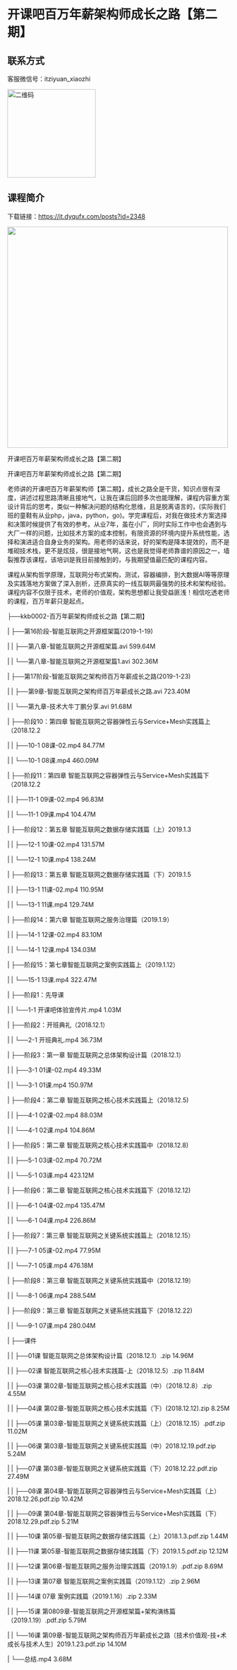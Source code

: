 # 开课吧百万年薪架构师成长之路【第二期】

## 联系方式

客服微信号：itziyuan_xiaozhi

<img src="https://ziyuanyun.oss-cn-guangzhou.aliyuncs.com/common/20240614073449/666b82192834a.jpg" width="200" height="200" alt="二维码">

## 课程简介

下载链接：https://it.dyqufx.com/posts?id=2348

<img src="https://ziyuanyun.oss-cn-guangzhou.aliyuncs.com/yun/20240515183842/664490b29b3ba.jpg" width="500" alt="">

  开课吧百万年薪架构师成长之路【第二期】

 开课吧百万年薪架构师成长之路【第二期】



 老师讲的开课吧百万年薪架构师【第二期】，成长之路全是干货，知识点很有深度，讲述过程思路清晰且接地气，让我在课后回顾多次也能理解，课程内容重方案设计背后的思考，类似一种解决问题的结构化思维，且是脱离语言的，(实际我们班的童鞋有从业php，java，python，go)。学完课程后，对我在做技术方案选择和决策时候提供了有效的参考。从业7年，虽在小厂，同时实际工作中也会遇到与大厂一样的问题，比如技术方案的成本控制，有限资源的环境内提升系统性能，选择和演进适合自身业务的架构。用老师的话来说，好的架构是降本提效的，而不是堆砌技术栈，更不是炫技，很是接地气啊，这也是我觉得老师靠谱的原因之一，墙裂推荐该课程，该培训是我目前接触到的，与我期望值最匹配的课程内容。

 课程从架构哲学原理，互联网分布式架构，测试，容器编排，到大数据AI等等原理及实践落地方案做了深入剖析，还原真实的一线互联网最强势的技术和架构经验。 课程内容不仅限于技术，老师的价值观，架构思想都让我受益匪浅！相信吃透老师的课程，百万年薪只是起点。

 ├──kkb0002-百万年薪架构师成长之路【第二期】

 | ├──第16阶段-智能互联网之开源框架篇(2019-1-19)

 | | ├──第八章-智能互联网之开源框架篇.avi 599.64M

 | | └──第八章-智能互联网之开源框架篇1.avi 302.36M

 | ├──第17阶段-智能互联网之架构师百万年薪成长之路(2019-1-23)

 | | ├──第9章-智能互联网之架构师百万年薪成长之路.avi 723.40M

 | | └──第九章-技术大牛丁鹏分享.avi 91.68M

 | ├──阶段10：第四章 智能互联网之容器弹性云与Service+Mesh实践篇上（2018.12.2

 | | ├──10-1 08课-02.mp4 84.77M

 | | └──10-1 08课.mp4 460.09M

 | ├──阶段11：第四章 智能互联网之容器弹性云与Service+Mesh实践篇下（2018.12.2

 | | ├──11-1 09课-02.mp4 96.83M

 | | └──11-1 09课.mp4 104.47M

 | ├──阶段12：第五章 智能互联网之数据存储实践篇（上）2019.1.3

 | | ├──12-1 10课-02.mp4 131.57M

 | | └──12-1 10课.mp4 138.24M

 | ├──阶段13：第五章 智能互联网之数据存储实践篇（下）2019.1.5

 | | ├──13-1 11课-02.mp4 110.95M

 | | └──13-1 11课.mp4 129.74M

 | ├──阶段14：第六章 智能互联网之服务治理篇（2019.1.9）

 | | ├──14-1 12课-02.mp4 83.10M

 | | └──14-1 12课.mp4 134.03M

 | ├──阶段15：第七章智能互联网之案例实践篇上（2019.1.12）

 | | └──15-1 13课.mp4 322.47M

 | ├──阶段1：先导课

 | | └──1-1 开课吧体验宣传片.mp4 1.03M

 | ├──阶段2：开班典礼（2018.12.1）

 | | └──2-1 开班典礼.mp4 36.73M

 | ├──阶段3：第一章 智能互联网之总体架构设计篇（2018.12.1）

 | | ├──3-1 01课-02.mp4 49.33M

 | | └──3-1 01课.mp4 150.97M

 | ├──阶段4：第二章 智能互联网之核心技术实践篇上（2018.12.5)

 | | ├──4-1 02课-02.mp4 88.03M

 | | └──4-1 02课.mp4 104.86M

 | ├──阶段5：第二章 智能互联网之核心技术实践篇中（2018.12.8)

 | | ├──5-1 03课-02.mp4 70.72M

 | | └──5-1 03课.mp4 423.12M

 | ├──阶段6：第二章 智能互联网之核心技术实践篇下（2018.12.12)

 | | ├──6-1 04课-02.mp4 135.47M

 | | └──6-1 04课.mp4 226.86M

 | ├──阶段7：第三章 智能互联网之关键系统实践篇上（2018.12.15）

 | | ├──7-1 05课-02.mp4 77.95M

 | | └──7-1 05课.mp4 476.18M

 | ├──阶段8：第三章 智能互联网之关键系统实践篇中（2018.12.19）

 | | └──8-1 06课.mp4 288.54M

 | ├──阶段9：第三章 智能互联网之关键系统实践篇下（2018.12.22)

 | | └──9-1 07课.mp4 280.04M

 | ├──课件

 | | ├──01课 智能互联网之总体架构设计篇（2018.12.1）.zip 14.96M

 | | ├──02课 智能互联网之核心技术实践篇-上（2018.12.5）.zip 11.84M

 | | ├──03课 第02章-智能互联网之核心技术实践篇（中）（2018.12.8）.zip 4.55M

 | | ├──04课 第02章-智能互联网之核心技术实践篇（下）(2018.12.12).zip 8.25M

 | | ├──05课 第03章-智能互联网之关键系统实践篇（上）（2018.12.15）.pdf.zip 11.02M

 | | ├──06课 第03章-智能互联网之关键系统实践篇（中）2018.12.19.pdf.zip 5.24M

 | | ├──07课 第03章-智能互联网之关键系统实践篇（下）2018.12.22.pdf.zip 27.49M

 | | ├──08课 第04章-智能互联网之容器弹性云与Service+Mesh实践篇（上）2018.12.26.pdf.zip 10.42M

 | | ├──09课 第04章-智能互联网之容器弹性云与Service+Mesh实践篇（下）2018.12.29.pdf.zip 5.21M

 | | ├──10课 第05章-智能互联网之数据存储实践篇（上）2018.1.3.pdf.zip 1.44M

 | | ├──11课 第05章-智能互联网之数据存储实践篇（下）2019.1.5.pdf.zip 12.12M

 | | ├──12课 第06章-智能互联网之服务治理实践篇（2019.1.9）.pdf.zip 8.69M

 | | ├──13课 第07章 智能互联网之案例实践篇（2019.1.12）.zip 2.96M

 | | ├──14课 07章 案例实践篇（2019.1.16）.zip 2.33M

 | | ├──15课 第0809章-智能互联网之开源框架篇+架构演练篇（2019.1.19）.pdf.zip 5.79M

 | | └──16课 第09章-智能互联网之架构师百万年薪成长之路〔技术价值观-技+术成长与技术人生〕2019.1.23.pdf.zip 14.10M

 | └──总结.mp4 3.68M

  